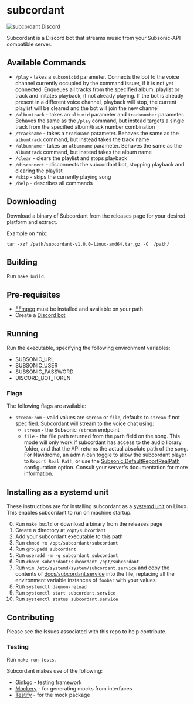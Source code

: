 # subcordant

[![ subcordant Discord ][subcordant_img    ]][subcordant    ]

Subcordant is a Discord bot that streams music from your Subsonic-API compatible server.

[subcordant]:     https://discord.gg/db4HrbjMSt
[subcordant_img]: https://img.shields.io/badge/subcordant-Discord-%237289da?style=flat-square

## Available Commands
* `/play` - takes a `subsonicid` parameter. Connects the bot to the voice channel currently occupied by the command issuer, if it is not yet connected. Enqueues all tracks from the specified album, playlist or track and initates playback, if not already playing. If the bot is already present in a different voice channel, playback will stop, the current playlist will be cleared and the bot will join the new channel
* `/albumtrack` - takes an `albumid` parameter and `tracknumber` parameter. Behaves the same as the `/play` command, but instead targets a single track from the specified album/track number combination
* `/trackname` - takes a `trackname` parameter. Behaves the same as the `albumtrack` command, but instead takes the track name
* `/albumname` - takes an `albumname` parameter. Behaves the same as the `albumtrack` command, but instead takes the album name
* `/clear` - clears the playlist and stops playback
* `/disconnect` - disconnects the subcordant bot, stopping playback and clearing the playlist
* `/skip` - skips the currently playing song
* `/help` - describes all commands

## Downloading

Download a binary of Subcordant from the releases page for your desired platform and extract.

Example on *nix:

`tar -xzf /path/subcordant-v1.0.0-linux-amd64.tar.gz -C  /path/`

## Building
Run `make build`.

## Pre-requisites
* [FFmpeg](https://ffmpeg.org/) must be installed and available on your path
* Create a [Discord bot](docs/bot.md)

## Running
Run the executable, specifying the following environment variables:
* SUBSONIC_URL
* SUBSONIC_USER
* SUBSONIC_PASSWORD
* DISCORD_BOT_TOKEN

### Flags
The following flags are available:
* `streamFrom` - valid values are `stream` or `file`, defaults to `stream` if not specified. Subcordant will stream to the voice chat using:
    * `stream` - the Subsonic `/stream` endpoint
    * `file` - the file path returned from the `path` field on the song. This mode will only work if subcordant has access to the audio library folder, and that the API returns the actual absolute path of the song. For Navidrome, an admin can toggle to allow the subcordant player to `Report Real Path`, or use the [Subsonic.DefaultReportRealPath](https://www.navidrome.org/docs/usage/configuration-options/#:~:text=subsonic.defaultreportrealpath) configuration option. Consult your server's documentation for more information.

## Installing as a systemd unit
These instructions are for installing subcordant as a [systemd unit](https://www.freedesktop.org/software/systemd/man/latest/systemd.unit.html) on Linux. This enables subcordant to run on machine startup.

0. Run `make build` or download a binary from the releases page
0. Create a directory at `/opt/subcordant`
0. Add your subcordant executable to this path
0. Run `chmod +x /opt/subcordant/subcordant`
0. Run `groupadd subcordant`
0. Run `useradd -m -g subcordant subcordant`
0. Run `chown subcordant:subcordant /opt/subcordant`
0. Run `vim /etc/systemd/system/subcordant.service` and copy the contents of [docs/subcordant.service](docs/subcordant.service) into the file, replacing all the environment variable instances of `foobar` with your values.
0. Run `systemctl daemon-reload`
0. Run `systemctl start subcordant.service`
0. Run `systemctl status subcordant.service`

## Contributing
Please see the Issues associated with this repo to help contribute.

### Testing
Run `make run-tests`.

Subcordant makes use of the following:
* [Ginkgo](https://github.com/onsi/ginkgo) - testing framework
* [Mockery](https://vektra.github.io/mockery/latest/) - for generating mocks from interfaces
* [Testify](https://github.com/stretchr/testify?tab=readme-ov-file#mock-package) - for the mock package
